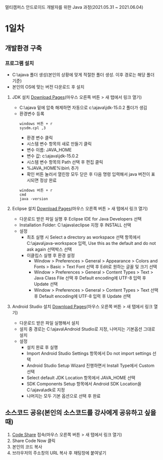 멀티캠퍼스 안드로이드 개발자를 위한 Java 과정(2021.05.31 ~ 2021.06.04)
# 1일차
## 개발환경 구축
### 프로그램 설치
* C:\ajava 폴더 생성(본인의 상황에 맞게 적절한 폴더 생성. 이후 경로는 해당 폴더 기준)
* 본인의 OS에 맞는 버전 다운로드 후 설치
1. JDK 설치 [Download Pages](https://jdk.java.net/archive/)(마우스 오른쪽 버튼 > 새 탭에서 링크 열기)
    * C:\ajava 밑에 압축 해제하면 자동으로 c:\ajava\jdk-15.0.2 폴더가 생김
    * 환경변수 등록
      ```
      windows 버튼 + r
      sysdm.cpl ,3
      ```
      - 환경 변수 클릭
      - 시스템 변수 항목의 새로 만들기 클릭
      - 변수 이름: JAVA_HOME
      - 변수 값: c:\ajava\jdk-15.0.2
      - 시스템 변수 항목의 Path 선택 후 편집 클릭
      - %JAVA_HOME%\bin\ 추가
      - 확인 버튼 눌러서 열린창 모두 닫은 후 다음 명령 입력해서 java 버전이 표시되면 정상 완료
      ```
      windows 버튼 + r
      cmd
      java -version
      ```
2. Eclipse 설치 [Download Pages](https://www.eclipse.org/downloads/)(마우스 오른쪽 버튼 > 새 탭에서 링크 열기)
    * 다운로드 받은 파일 실행 후 Eclipse IDE for Java Developers 선택
    * Installation Folder: C:\ajava\eclipse 지정 후 INSTALL 선택
    * 설정
      - 최초 실행 시 Select a directory as workspace 선택 항목에서 C:\ajava\java-workspace 입력, Use this as the default and do not ask again 선택박스 선택
      - 이클립스 실행 후 환경 설정
        - Window > Preferences > General > Appearance > Colors and Fonts > Basic > Text Font 선택 후 Edit로 원하는 글꼴 및 크기 선택
        - Window > Preferences > General > Content Types > Text > Java Class File 선택 후 Default encoding에 UTF-8 입력 후 Update 선택
        - Window > Preferences > General > Content Types > Text 선택 후 Default encoding에 UTF-8 입력 후 Update 선택        

3. Android Studio 설치 [Download Pages](https://developer.android.com/studio)(마우스 오른쪽 버튼 > 새 탭에서 링크 열기)
    * 다운로드 받은 파일 실행해서 설치
    * 설치 중 경로는 C:\ajava\Android Studio로 지정, 나머지는 기본옵션 그대로 설치
    * 설정
      - 설치 완료 후 실행
      - Import Android Studio Settings 항목에서 Do not import settings 선택
      - Android Studio Setup Wizard 진행하면서 Install Type에서 Custom 선택
      - Select default JDK Location 항목에서 JAVA_HOME 선택
      - SDK Components Setup 항목에서 Android SDK Location을 C:\ajava\adk로 지정
      - 나머지는 모두 기본 옵션으로 선택 후 완료
## 소스코드 공유(본인의 소스코드를 강사에게 공유하고 싶을때)
1. [Code Share](https://codeshare.io/) 접속(마우스 오른쪽 버튼 > 새 탭에서 링크 열기)
2. Share Code Now 클릭
3. 본인의 코드 복사
4. 브라우저의 주소창의 URL 복사 후 채팅창에 붙여넣기

